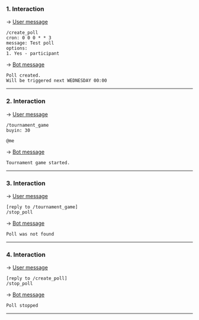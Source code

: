 ### 1. Interaction

&rarr; <ins>User message</ins>

```
/create_poll
cron: 0 0 0 * * 3
message: Test poll
options: 
1. Yes - participant 
```

&rarr; <ins>Bot message</ins>

``` 
Poll created.
Will be triggered next WEDNESDAY 00:00 
``` 
___

### 2. Interaction

&rarr; <ins>User message</ins>

```
/tournament_game
buyin: 30

@me 
```

&rarr; <ins>Bot message</ins>

``` 
Tournament game started. 
``` 
___

### 3. Interaction

&rarr; <ins>User message</ins>

```
[reply to /tournament_game]
/stop_poll 
```

&rarr; <ins>Bot message</ins>

``` 
Poll was not found 
``` 
___

### 4. Interaction

&rarr; <ins>User message</ins>

```
[reply to /create_poll]
/stop_poll 
```

&rarr; <ins>Bot message</ins>

``` 
Poll stopped 
``` 
___